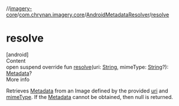 //[imagery-core](../../../index.md)/[com.chrynan.imagery.core](../index.md)/[AndroidMetadataResolver](index.md)/[resolve](resolve.md)



# resolve  
[android]  
Content  
open suspend override fun [resolve](resolve.md)(uri: [String](https://kotlinlang.org/api/latest/jvm/stdlib/kotlin/-string/index.html), mimeType: [String](https://kotlinlang.org/api/latest/jvm/stdlib/kotlin/-string/index.html)?): [Metadata](../../com.chrynan.imagery.core.model/-metadata/index.md)?  
More info  


Retrieves [Metadata](../../com.chrynan.imagery.core.model/-metadata/index.md) from an Image defined by the provided [uri](resolve.md) and [mimeType](resolve.md). If the [Metadata](../../com.chrynan.imagery.core.model/-metadata/index.md) cannot be obtained, then null is returned.

  



